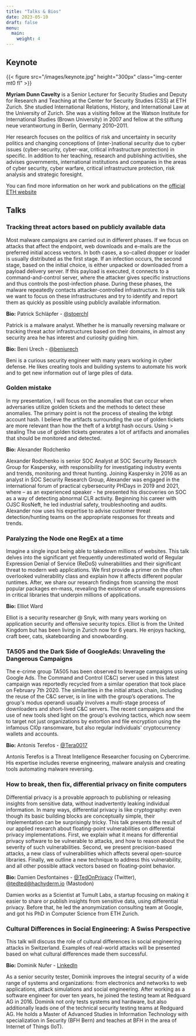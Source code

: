 ```yaml
---
title: "Talks & Bios"
date: 2023-05-10
draft: false
menu:
  main:
    weight: 4
---
```


## Keynote

{{< figure src="/images/keynote.jpg" height="300px" class="img-center mt0 fl" >}}

**Myriam Dunn Cavelty** is a Senior Lecturer for Security Studies and Deputy for
Research and Teaching at the Center for Security Studies (CSS) at ETH
Zurich. She studied International Relations, History, and International Law at
the University of Zurich. She was a visiting fellow at the Watson Institute for
International Studies (Brown University) in 2007 and fellow at the stiftung neue
verantwortung in Berlin, Germany 2010–2011.

Her research focuses on the politics of risk and uncertainty in security
politics and changing conceptions of (inter-​)national security due to cyber
issues (cyber-​security, cyber-​war, critical infrastructure protection) in
specific. In addition to her teaching, research and publishing activities, she
advises governments, international institutions and companies in the areas of
cyber security, cyber warfare, critical infrastructure protection, risk analysis
and strategic foresight.

You can find more information on her work and publications on the
[official ETH website](https://css.ethz.ch/en/center/people/dunn-cavelty-myriam.html)

## Talks

### Tracking threat actors based on publicly available data

Most malware campaigns are carried out in different phases. If we focus on
attacks that affect the endpoint, web downloads and e-mails are the preferred
initial access vectors. In both cases, a so-called dropper or loader is usually
distributed as the first stage. If an infection occurs, the second stage, based
on the initial choice, is either unpacked or downloaded from a payload delivery
server. If this payload is executed, it connects to a command-and-control
server, where the attacker gives specific instructions and thus controls the
post-infection phase. During these phases, the malware repeatedly contacts
attacker-controlled infrastructure. In this talk we want to focus on these
infrastructures and try to identify and report them as quickly as possible using
publicly available information.

**Bio:** Patrick Schläpfer - [@stoerchl](https://twitter.com/stoerchl)

Patrick is a malware analyst. Whether he is manually reversing malware or
tracking threat actor infrastructures based on their domains, in almost any
security area he has interest and curiosity guiding him.

**Bio:** Beni Urech - [@beniurech](https://twitter.com/beniurech)

Beni is a curious security engineer with many years working in cyber defense. He
likes creating tools and building systems to automate his work and to get new
information out of large piles of data.

### Golden mistake

In my presentation, I will focus on the anomalies that can occur when
adversaries utilize golden tickets and the methods to detect these anomalies.
The primary point is not the process of stealing the krbtgt account hash. I
believe the artifacts surrounding the use of golden tickets are more relevant
than how the theft of a krbtgt hash occurs. Using > stealing The use of golden
tickets generates a lot of artifacts and anomalies that should be monitored and
detected.

**Bio:** Alexander Rodchenko

Alexander Rodchenko is senior SOC Analyst at SOC Security Research Group for
Kaspersky, with responsibility for investigating industry events and trends,
monitoring and threat hunting. Joining Kaspersky in 2016 as an analyst in SOC
Security Research Group, Alexander was engaged in the international forum of
practical cybersecurity PHDays in 2019 and 2021, where – as an experienced
speaker - he presented his discoveries on SOC as a way of detecting abnormal CLR
activity. Beginning his career with OJSC RosNeft, he led industrial safety,
troubleshooting and audits. Alexander now uses his expertise to advise customer
threat detection/hunting teams on the appropriate responses for threats and
trends.

### Paralyzing the Node one RegEx at a time

Imagine a single input being able to takedown millions of websites. This talk
delves into the significant yet frequently underestimated world of Regular
Expression Denial of Service (ReDoS) vulnerabilities and their significant
threat to modern web applications. We first provide a primer on the often
overlooked vulnerability class and explain how it affects different popular
runtimes. After, we share our research findings from scanning the most popular
packages en-mass, revealing the existence of unsafe expressions in critical
libraries that underpin millions of applications.

**Bio:** Elliot Ward

Elliot is a security researcher @ Snyk, with many years working on application
security and offensive security topics. Elliot is from the United Kingdom but
has been living in Zurich now for 6 years. He enjoys hacking, craft beer, cats,
skateboarding and snowboarding.

### TA505 and the Dark Side of GoogleAds: Unraveling the Dangerous Campaigns

The e-crime group TA505 has been observed to leverage campaigns using Google
Ads. The Command and Control (C&C) server used in this latest campaign was
reportedly recycled from a similar operation that took place on February
7th 2020. The similarities in the initial attack chain, including the reuse of
the C&C server, is in line with the group’s operations. The group's modus
operandi usually involves a multi-stage process of downloaders and short-lived
C&C servers. The recent campaigns and the use of new tools shed light on the
group's evolving tactics, which now seem to target not just organizations by
extortion and file encryption using the infamous Cl0p ransomware, but also
regular individuals' cryptocurrency wallets and accounts.

**Bio:** Antonis Terefos - [@Tera0017](https://twitter.com/Tera0017)

Antonis Terefos is a Threat Intelligence Researcher focusing on Cybercrime. His
expertise includes reverse engineering, malware analysis and creating tools
automating malware reversing.

### How to break, then fix, differential privacy on finite computers

Differential privacy is a provable approach to publishing or releasing insights
from sensitive data, without inadvertently leaking individual information. In
many ways, differential privacy is like cryptography: even though its basic
building blocks are conceptually simple, their implementation can be
surprisingly tricky. This talk presents the result of our applied research about
floating-point vulnerabilities on differential privacy implementations. First,
we explain what it means for differential privacy software to be vulnerable to
attacks, and how to reason about the severity of such vulnerabilities. Second,
we present precision-based attacks, a new class of vulnerabilities which affects
several open-source libraries. Finally, we outline a new technique to address
this vulnerability, and all other possible attack vectors based on
floating-point behavior.

**Bio:** Damien Desfontaines - [@TedOnPrivacy](https://twitter.com/TedOnPrivacy)
(Twitter), [@tedted@hachyderm.io](https://hachyderm.io/@tedted) (Mastodon)

Damien works as a Scientist at Tumult Labs, a startup focusing on making it
easier to share or publish insights from sensitive data, using differential
privacy. Before that, he led the anonymization consulting team at Google, and
got his PhD in Computer Science from ETH Zurich.

### Cultural Differences in Social Engineering: A Swiss Perspective

This talk will discuss the role of cultural differences in social engineering
attacks in Switzerland. Examples of real-world attacks will be presented based
on what cultural differences made them successful.

**Bio:** Dominik Nufer -
[LinkedIn](https://www.linkedin.com/in/dominik-nufer-7720a0a6/)

As a senior security tester, Dominik improves the integral security of a wide
range of systems and organizations: from electronics and networks to web
applications, attack simulations and social engineering. After working as a
software engineer for over ten years, he joined the testing team at Redguard AG
in 2016. Dominik not only tests systems and hardware, but also additionally
leads one of the technical security testing teams at Redguard AG. He holds a
Master of Advanced Studies in Information Technology with specialization in
Security (BFH Bern) and teaches at BFH in the area of Internet of Things (IoT).
